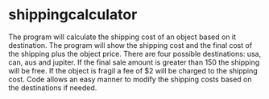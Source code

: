 # shippingcalculator
The program will calculate the shipping cost of an object based on it destination.
The program will show the shipping cost and the final cost of the shipping plus the object price.
There are four possible destinations: usa, can, aus and jupiter.
If the final sale amount is greater than 150 the shipping will be free.
If the object is fragil a fee of $2 will be charged to the shipping cost.
Code allows an easy manner to modify the shipping costs based on the destinations if needed.
